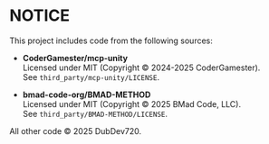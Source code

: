 # NOTICE

This project includes code from the following sources:

- **CoderGamester/mcp-unity**  
  Licensed under MIT (Copyright © 2024-2025 CoderGamester).  
  See `third_party/mcp-unity/LICENSE`.

- **bmad-code-org/BMAD-METHOD**  
  Licensed under MIT (Copyright © 2025 BMad Code, LLC).  
  See `third_party/BMAD-METHOD/LICENSE`.

All other code © 2025 DubDev720.
